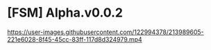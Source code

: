 # [FSM] Alpha.v0.0.2



https://user-images.githubusercontent.com/122994378/213989605-221e6028-8f45-45cc-83ff-117d8d324979.mp4



